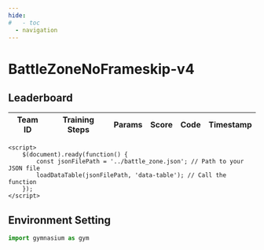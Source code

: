 ```yaml
---
hide:
#   - toc
  - navigation
---
```



# **BattleZoneNoFrameskip-v4**
## **Leaderboard**

<div>
    <script src="https://code.jquery.com/jquery-3.7.0.min.js"></script>
    <table id="data-table" class="display" style="width:100%">
        <thead>
            <tr>
                <th>Team ID</th>
                <th>Training Steps</th>
                <th>Params</th>
                <th>Score</th>
                <th>Code</th>
                <th>Timestamp</th>
            </tr>
        </thead>
        <tbody>
        </tbody>
    </table>

    <script>
        $(document).ready(function() {
            const jsonFilePath = '../battle_zone.json'; // Path to your JSON file
            loadDataTable(jsonFilePath, 'data-table'); // Call the function
        });
    </script>
</div>

## **Environment Setting**
``` py
import gymnasium as gym
```